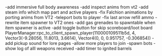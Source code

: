 -add immersive full body awareness
-add inspect anims from vt2
-add steam info which map part and active players
-fix Falchion animations by porting anims from VT2
-teleport bots to player
-fix last arrow refill ammo
-rewrite item spawner to VT2 ones
-add gas grenades to spawntable when item spawner is active
-add toggle button for skip scoreboard/loot board
PlayerManager:rpc_to_client_spawn_player(110000109511b5d, 4, Vector3(-9.28056, 11.8013, 3.6614), Vector4(0, 0, 0.951757, -0.306854))
-add pickup sound for lore pages
-allow more players to join
-spawn bots
-show log of alll weapons received
-add timer to ignited barrels